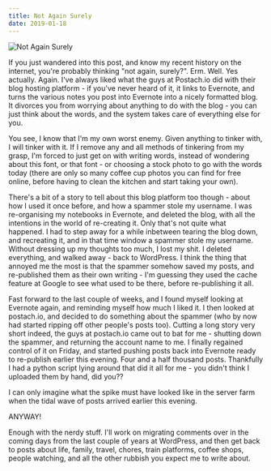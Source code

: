 ```yaml
---
title: Not Again Surely
date: 2019-01-18
---
```


![Not Again Surely](https://source.unsplash.com/9ZQzrLWV52M/1600x900)

If you just wandered into this post, and know my recent history on the internet, you're probably thinking "not again, surely?". Erm. Well. Yes actually. Again. I've always liked what the guys at Postach.io did with their blog hosting platform - if you've never heard of it, it links to Evernote, and turns the various notes you post into Evernote into a nicely formatted blog. It divorces you from worrying about anything to do with the blog - you can just think about the words, and the system takes care of everything else for you.

You see, I know that I'm my own worst enemy. Given anything to tinker with, I will tinker with it. If I remove any and all methods of tinkering from my grasp, I'm forced to just get on with writing words, instead of wondering about this font, or that font - or choosing a stock photo to go with the words today (there are only so many coffee cup photos you can find for free online, before having to clean the kitchen and start taking your own).

There's a bit of a story to tell about this blog platform too though - about how I used it once before, and how a spammer stole my username. I was re-organising my notebooks in Evernote, and deleted the blog, with all the intentions in the world of re-creating it. Only that's not quite what happened. I had to step away for a while inbetween tearing the blog down, and recreating it, and in that time window a spammer stole my username. Without dressing up my thoughts too much, I lost my shit. I deleted everything, and walked away - back to WordPress. I think the thing that annoyed me the most is that the spammer somehow saved my posts, and re-published them as their own writing - I'm guessing they used the cache feature at Google to see what used to be there, before re-publishing it all.

Fast forward to the last couple of weeks, and I found myself looking at Evernote again, and reminding myself how much I liked it. I then looked at postach.io, and decided to do something about the spammer (who by now had started ripping off other people's posts too). Cutting a long story very short indeed, the guys at postach.io came out to bat for me - shutting down the spammer, and returning the account name to me. I finally regained control of it on Friday, and started pushing posts back into Evernote ready to re-publish earlier this evening. Four and a half thousand posts. Thankfully I had a python script lying around that did it all for me - you didn't think I uploaded them by hand, did you??

I can only imagine what the spike must have looked like in the server farm when the tidal wave of posts arrived earlier this evening.

ANYWAY!

Enough with the nerdy stuff. I'll work on migrating comments over in the coming days from the last couple of years at WordPress, and then get back to posts about life, family, travel, chores, train platforms, coffee shops, people watching, and all the other rubbish you expect me to write about.